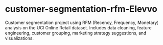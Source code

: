 # customer-segmentation-rfm-Elevvo
Customer segmentation project using RFM (Recency, Frequency, Monetary) analysis on the UCI Online Retail dataset. Includes data cleaning, feature engineering, customer grouping, marketing strategy suggestions, and visualizations.
